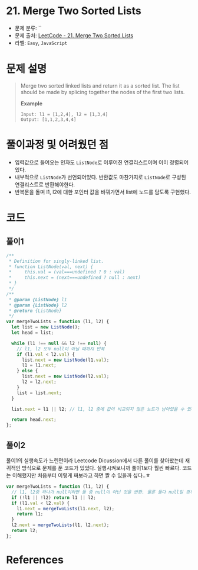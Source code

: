 # 21. Merge Two Sorted Lists

- 문제 분류: ``
- 문제 출처: [LeetCode - 21. Merge Two Sorted Lists](https://leetcode.com/problems/merge-two-sorted-lists/)
- 라벨: `Easy`, `JavaScript`

# 문제 설명

> Merge two sorted linked lists and return it as a sorted list. The list should be made by splicing together the nodes of the first two lists.
>
> **Example**
>
> ```
> Input: l1 = [1,2,4], l2 = [1,3,4]
> Output: [1,1,2,3,4,4]
> ```

# 풀이과정 및 어려웠던 점

- 입력값으로 들어오는 인자도 `ListNode`로 이루어진 연결리스트이며 이미 정렬되어있다.
- 내부적으로 `ListNode`가 선언되어있다. 반환값도 마찬가지로 `ListNode`로 구성된 연결리스트로 반환해야한다.
- 반복문을 돌며 l1, l2에 대한 포인터 값을 바꿔가면서 list에 노드를 담도록 구현했다.

# 코드

## 풀이1

```js
/**
 * Definition for singly-linked list.
 * function ListNode(val, next) {
 *     this.val = (val===undefined ? 0 : val)
 *     this.next = (next===undefined ? null : next)
 * }
 */
/**
 * @param {ListNode} l1
 * @param {ListNode} l2
 * @return {ListNode}
 */
var mergeTwoLists = function (l1, l2) {
  let list = new ListNode();
  let head = list;

  while (l1 !== null && l2 !== null) {
    // l1, l2 모두 null이 아닐 때까지 반복
    if (l1.val < l2.val) {
      list.next = new ListNode(l1.val);
      l1 = l1.next;
    } else {
      list.next = new ListNode(l2.val);
      l2 = l2.next;
    }
    list = list.next;
  }

  list.next = l1 || l2; // l1, l2 중에 값이 비교되지 않은 노드가 남아있을 수 있다. 따라서 현재 null을 가리키고 있는 리스트(모두 검사 완료)말고 다른 리스트의 노드를 이어주어야한다.

  return head.next;
};
```

## 풀이2

풀이1의 실행속도가 느린편이라 Leetcode Dicussion에서 다른 풀이를 찾아봤는데 재귀적인 방식으로 문제를 푼 코드가 있었다. 실행시켜보니까 풀이1보다 훨씬 빠르다. 코드는 이해했지만 처음부터 이렇게 짜보라고 하면 짤 수 있을까 싶다..ㅎ

```js
var mergeTwoLists = function (l1, l2) {
  // l1, l2중 하나가 null이라면 둘 중 null이 아닌 것을 반환. 물론 둘다 null일 경우는 null을 리턴할 것이다.
  if (!l1 || !l2) return l1 || l2;
  if (l1.val < l2.val) {
    l1.next = mergeTwoLists(l1.next, l2);
    return l1;
  }
  l2.next = mergeTwoLists(l1, l2.next);
  return l2;
};
```

# References
